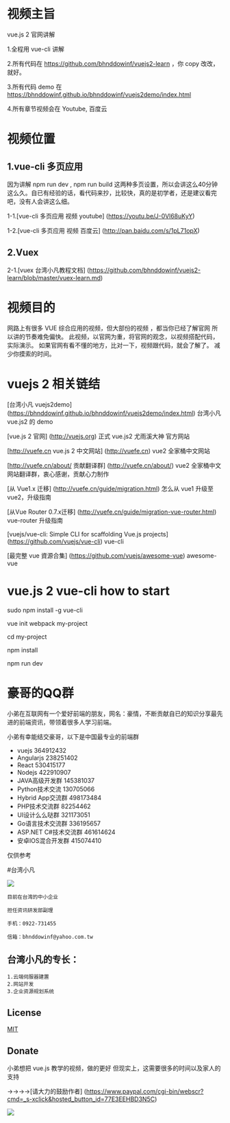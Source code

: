 # 视频主旨

  vue.js 2 官网讲解

  1.全程用 vue-cli 讲解

  2.所有代码在 https://github.com/bhnddowinf/vuejs2-learn ，你 copy 改改，就好。

  3.所有代码 demo 在 https://bhnddowinf.github.io/bhnddowinf/vuejs2demo/index.html

  4.所有章节视频会在 Youtube, 百度云

# 视频位置

## 1.vue-cli 多页应用

  因为讲解 npm run dev , npm run build  这两种多页设置，所以会讲这么40分钟这么久。自已有经验的话，看代码来抄，比较快，真的是初学者，还是建议看完吧，没有人会讲这么细。

  1-1.[vue-cli 多页应用 视频 youtube] (https://youtu.be/J-0Vl68uKyY)

  1-2.[vue-cli 多页应用 视频 百度云] (http://pan.baidu.com/s/1pL71opX)

## 2.Vuex

  2-1.[vuex 台湾小凡教程文档] (https://github.com/bhnddowinf/vuejs2-learn/blob/master/vuex-learn.md)

# 视频目的

  网路上有很多 VUE 综合应用的视频，但大部份的视频 ，都当你已经了解官网
  所以讲的节奏难免偏快。
  此视频，以官网为重，将官网的观念，以视频搭配代码，实际演示。
  如果官网有看不懂的地方，比对一下，视频跟代码，就会了解了。
  减少你摸索的时间。

# vuejs 2 相关链结

  [台湾小凡 vuejs2demo] (https://bhnddowinf.github.io/bhnddowinf/vuejs2demo/index.html) 台湾小凡 vue.js2 的 demo

  [vue.js 2 官网] (http://vuejs.org) 正式 vue.js2 尤雨溪大神 官方网站

  [http://vuefe.cn vue.js 2 中文网站] (http://vuefe.cn) vue2 全家桶中文网站

  [http://vuefe.cn/about/ 贡献翻译群] (http://vuefe.cn/about/) vue2 全家桶中文网站翻译群，衷心感谢，贡献心力制作

  [从 Vue1.x 迁移] (http://vuefe.cn/guide/migration.html) 怎么从 vue1 升级至 vue2，升级指南

  [从Vue Router 0.7.x迁移] (http://vuefe.cn/guide/migration-vue-router.html) vue-router 升级指南

  [vuejs/vue-cli: Simple CLI for scaffolding Vue.js projects] (https://github.com/vuejs/vue-cli) vue-cli

  [最完整 vue 資源合集] (https://github.com/vuejs/awesome-vue) awesome-vue


# vue.js 2 vue-cli how to start

  sudo npm install -g vue-cli

  vue init webpack my-project

  cd my-project

  npm install

  npm run dev



# 豪哥的QQ群

小弟在互联网有一个爱好前端的朋友，网名：豪情，不断贡献自已的知识分享最先进的前端资讯，带领着很多人学习前端。

小弟有幸能结交豪哥，以下是中国最专业的前端群

* vuejs 364912432
* Angularjs 238251402
* React 530415177
* Nodejs 422910907
* JAVA高级开发群 145381037
* Python技术交流 130705066
* Hybrid App交流群 498173484
* PHP技术交流群 82254462
* UI设计么么哒群 321173051
* Go语言技术交流群 336195657
* ASP.NET C#技术交流群 461614624
* 安卓IOS混合开发群 415074410

仅供参考


#台湾小凡

![](https://github.com/bhnddowinf/vuejs2-learn/blob/master/me.jpeg?raw=true)

    目前在台湾的中小企业

    担任资讯研发部副理

    手机：0922-731455

    信箱：bhnddowinf@yahoo.com.tw

## 台湾小凡的专长：

    1.云端伺服器建置
    2.网站开发
    3.企业资源规划系统


## License

  [MIT](http://opensource.org/licenses/MIT)

## Donate

  小弟想把 vue.js 教学的视频，做的更好
  但现实上，这需要很多的时间以及家人的支持

  →→→→[请大力的鼓励作者] (https://www.paypal.com/cgi-bin/webscr?cmd=_s-xclick&hosted_button_id=77E3EEHBD3N5C)

  ![](https://github.com/bhnddowinf/vuejs-learn/blob/master/03/wechat_qrcode.png)

